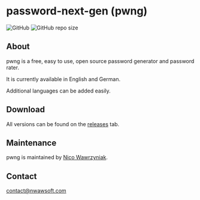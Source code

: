 # password-next-gen (pwng)

![GitHub](https://img.shields.io/github/license/nwawrzyniak/password-next-gen)
![GitHub repo size](https://img.shields.io/github/repo-size/nwawrzyniak/password-next-gen)

## About

pwng is a free, easy to use, open source password generator and password rater.

It is currently available in English and German.

Additional languages can be added easily.

## Download

All versions can be found on the [releases](https://github.com/nwawrzyniak/password-next-gen/releases) tab.

## Maintenance

pwng is maintained by [Nico Wawrzyniak](https://www.github.com/nwawrzyniak).

## Contact

[contact@nwawsoft.com](mailto:contact@nwawsoft.com)
